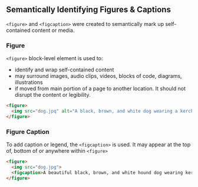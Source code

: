 ## Semantically Identifying Figures & Captions
`<figure>` and `<figcaption>` were created to semantically mark up self-contained content or media.

### Figure

`<figure>` block-level element is used to:
- identify and wrap self-contained content
- may surround images, audio clips, videos, blocks of code, diagrams, illustrations
- if moved from main portion of a page to another location. It should not disrupt the content or legibility.

```html
<figure>
  <img src="dog.jpq" alt="A black, brown, and white dog wearing a kerchief">
</figure>
```

### Figure Caption
To add caption or legend, the `<figcaption>` is used.
It may appear at the top of, bottom of or anywhere within `<figure>`

```html
<figure>
  <img src="dog.jpg">
  <figcaption>A beautiful black, brown, and white hound dog wearing kerchief.</figcaption>
</figure>
```
